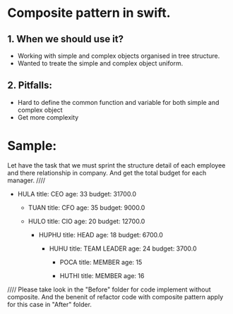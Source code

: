 # Composite pattern in swift.
## 1. When we should use it? 
- Working with simple and complex objects organised in tree structure. 
- Wanted to treate the simple and complex object uniform.


## 2. Pitfalls:
- Hard to define the common function and variable for both simple and complex object
- Get more complexity

# Sample:
Let have the task that we must sprint the structure detail of each employee and there relationship in company. And get the total budget for each manager. 
////
- HULA  title: CEO age: 33 budget: 31700.0

     - TUAN  title: CFO age: 35 budget: 9000.0

     - HULO  title: CIO age: 20 budget: 12700.0

         - HUPHU  title: HEAD age: 18 budget: 6700.0

             - HUHU  title: TEAM LEADER age: 24 budget: 3700.0

                 - POCA  title: MEMBER age: 15

                 - HUTHI  title: MEMBER age: 16

////
Please take look in the "Before" folder for code implement without composite. And the benenit of refactor code with composite pattern apply for this case in "After" folder. 


